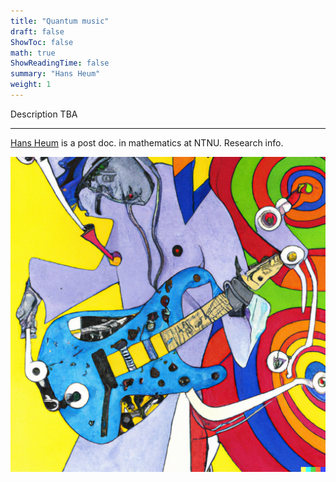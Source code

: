 ```yaml
---
title: "Quantum music"
draft: false
ShowToc: false
math: true
ShowReadingTime: false
summary: "Hans Heum"
weight: 1
---
```


Description TBA

---

[Hans Heum]() is a post doc. in mathematics at NTNU. Research info.

<img src="images/quantum3.png#invert" alt="Error loading image" width="700"/>
